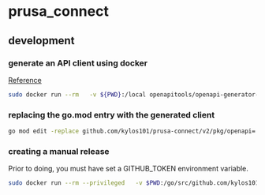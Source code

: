 # prusa_connect

## development

### generate an API client using docker

[Reference](https://openapi-generator.tech/docs/installation#docker)

```bash
sudo docker run --rm   -v ${PWD}:/local openapitools/openapi-generator-cli generate   -i /local/specs/prusaconnect.0.22.0.yaml   -g go   -o /local/client
```


### replacing the go.mod entry with the generated client

```bash
go mod edit -replace github.com/kylos101/prusa-connect/v2/pkg/openapi=./pkg/openapi
```

### creating a manual release

Prior to doing, you must have set a GITHUB_TOKEN environment variable.

```bash
sudo docker run --rm --privileged   -v $PWD:/go/src/github.com/kylos101/prusa-connect -v /var/run/docker.sock:/var/run/docker.sock -w /go/src/github.com/kylos101/prusa-connect -e GITHUB_TOKEN goreleaser/goreleaser release
```
